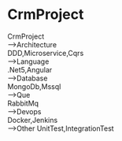 # CrmProject
CrmProject <br>
-->Architecture  <br>
DDD,Microservice,Cqrs  <br>
-->Language  <br>
.Net5,Angular  <br>
-->Database <br>
MongoDb,Mssql <br>
-->Que  <br>
RabbitMq<br>
-->Devops <br>
Docker,Jenkins <br>
-->Other
UnitTest,IntegrationTest
